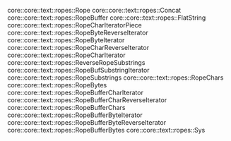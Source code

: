 core::core::text::ropes::Rope
core::core::text::ropes::Concat
core::core::text::ropes::RopeBuffer
core::core::text::ropes::FlatString
core::core::text::ropes::RopeCharIteratorPiece
core::core::text::ropes::RopeByteReverseIterator
core::core::text::ropes::RopeByteIterator
core::core::text::ropes::RopeCharReverseIterator
core::core::text::ropes::RopeCharIterator
core::core::text::ropes::ReverseRopeSubstrings
core::core::text::ropes::RopeBufSubstringIterator
core::core::text::ropes::RopeSubstrings
core::core::text::ropes::RopeChars
core::core::text::ropes::RopeBytes
core::core::text::ropes::RopeBufferCharIterator
core::core::text::ropes::RopeBufferCharReverseIterator
core::core::text::ropes::RopeBufferChars
core::core::text::ropes::RopeBufferByteIterator
core::core::text::ropes::RopeBufferByteReverseIterator
core::core::text::ropes::RopeBufferBytes
core::core::text::ropes::Sys